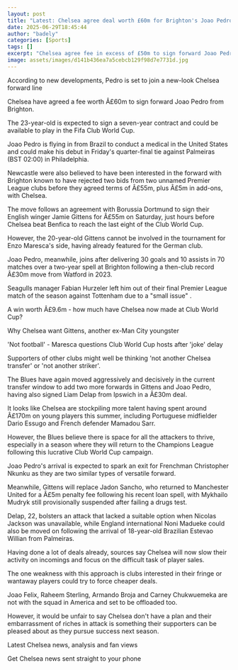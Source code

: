 ```yaml
---
layout: post
title: "Latest: Chelsea agree deal worth £60m for Brighton's Joao Pedro"
date: 2025-06-29T18:45:44
author: "badely"
categories: [Sports]
tags: []
excerpt: "Chelsea agree fee in excess of £50m to sign forward Joao Pedro from Brighton."
image: assets/images/d141b436ea7a5cebcb129f98d7e7731d.jpg
---
```


According to new developments, Pedro is set to join a new-look Chelsea forward line

Chelsea have agreed a fee worth Â£60m to sign forward Joao Pedro from Brighton.

The 23-year-old is expected to sign a seven-year contract and could be available to play in the Fifa Club World Cup.

Joao Pedro is flying in from Brazil to conduct a medical in the United States and could make his debut in Friday's quarter-final tie against Palmeiras (BST 02:00) in Philadelphia.

Newcastle were also believed to have been interested in the forward with Brighton known to have rejected two bids from two unnamed Premier League clubs before they agreed terms of Â£55m, plus Â£5m in add-ons, with Chelsea.

The move follows an agreement with Borussia Dortmund to sign their English winger Jamie Gittens for Â£55m on Saturday, just hours before Chelsea beat Benfica to reach the last eight of the Club World Cup.

However, the 20-year-old Gittens cannot be involved in the tournament for Enzo Maresca's side, having already featured for the German club.

Joao Pedro, meanwhile, joins after delivering 30 goals and 10 assists in 70 matches over a two-year spell at Brighton following a then-club record Â£30m move from Watford in 2023.

Seagulls manager Fabian Hurzeler left him out of their final Premier League match of the season against Tottenham due to a "small issue" . 

A win worth Â£9.6m - how much have Chelsea now made at Club World Cup?

Why Chelsea want Gittens, another ex-Man City youngster

'Not football' - Maresca questions Club World Cup hosts after 'joke' delay

Supporters of other clubs might well be thinking 'not another Chelsea transfer' or 'not another striker'.

The Blues have again moved aggressively and decisively in the current transfer window to add two more forwards in Gittens and Joao Pedro, having also signed Liam Delap from Ipswich in a Â£30m deal.

It looks like Chelsea are stockpiling more talent having spent around Â£170m on young players this summer, including Portuguese midfielder Dario Essugo and French defender Mamadou Sarr.

However, the Blues believe there is space for all the attackers to thrive, especially in a season where they will return to the Champions League following this lucrative Club World Cup campaign.

Joao Pedro's arrival is expected to spark an exit for Frenchman Christopher Nkunku as they are two similar types of versatile forward.

Meanwhile, Gittens will replace Jadon Sancho, who returned to Manchester United for a Â£5m penalty fee following his recent loan spell, with Mykhailo Mudryk still provisionally suspended after failing a drugs test.

Delap, 22, bolsters an attack that lacked a suitable option when Nicolas Jackson was unavailable, while England international Noni Madueke could also be moved on following the arrival of 18-year-old Brazilian Estevao Willian from Palmeiras.

Having done a lot of deals already, sources say Chelsea will now slow their activity on incomings and focus on the difficult task of player sales. 

The one weakness with this approach is clubs interested in their fringe or wantaway players could try to force cheaper deals.

Joao Felix, Raheem Sterling, Armando Broja and Carney Chukwuemeka are not with the squad in America and set to be offloaded too.

However, it would be unfair to say Chelsea don't have a plan and their embarrassment of riches in attack is something their supporters can be pleased about as they pursue success next season.

Latest Chelsea news, analysis and fan views

Get Chelsea news sent straight to your phone

